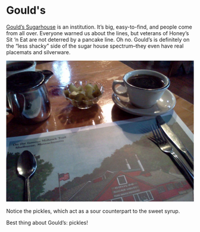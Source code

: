 # Gould's

[Gould’s Sugarhouse](http://www.goulds-sugarhouse.com/) is an institution. It’s big, easy-to-find, and people come from all over. Everyone warned us about the lines, but veterans of Honey’s Sit ‘n Eat are not deterred by a pancake line. Oh no. Gould’s is definitely on the “less shacky” side of the sugar house spectrum–they even have real placemats and silverware.

![Gould's pickles](photos/goulds-pickles.jpg)

Notice the pickles, which act as a sour counterpart to the sweet syrup.

Best thing about Gould’s: pickles!
